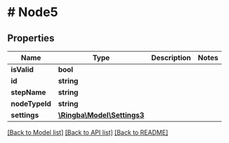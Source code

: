 # # Node5

## Properties

Name | Type | Description | Notes
------------ | ------------- | ------------- | -------------
**isValid** | **bool** |  |
**id** | **string** |  |
**stepName** | **string** |  |
**nodeTypeId** | **string** |  |
**settings** | [**\Ringba\Model\Settings3**](Settings3.md) |  |

[[Back to Model list]](../../README.md#models) [[Back to API list]](../../README.md#endpoints) [[Back to README]](../../README.md)
